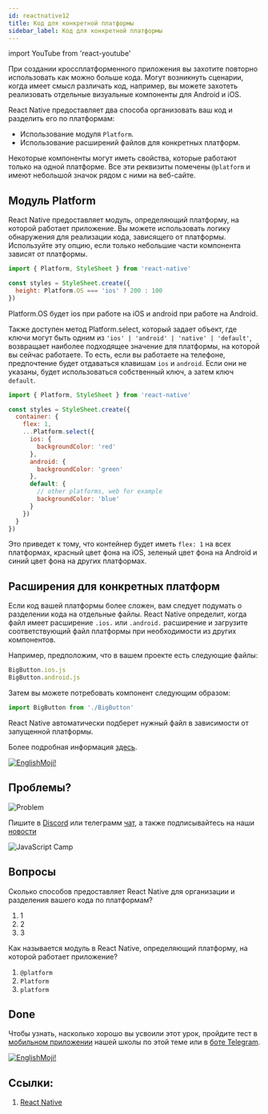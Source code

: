 ```yaml
---
id: reactnative12
title: Код для конкретной платформы
sidebar_label: Код для конкретной платформы
---
```


import YouTube from 'react-youtube'

При создании кроссплатформенного приложения вы захотите повторно использовать как можно больше кода. Могут возникнуть сценарии, когда имеет смысл различать код, например, вы можете захотеть реализовать отдельные визуальные компоненты для Android и iOS.

React Native предоставляет два способа организовать ваш код и разделить его по платформам:

- Использование модуля `Platform`.
- Использование расширений файлов для конкретных платформ.

Некоторые компоненты могут иметь свойства, которые работают только на одной платформе. Все эти реквизиты помечены `@platform` и имеют небольшой значок рядом с ними на веб-сайте.

## Модуль Platform

React Native предоставляет модуль, определяющий платформу, на которой работает приложение. Вы можете использовать логику обнаружения для реализации кода, зависящего от платформы. Используйте эту опцию, если только небольшие части компонента зависят от платформы.

```jsx
import { Platform, StyleSheet } from 'react-native'

const styles = StyleSheet.create({
  height: Platform.OS === 'ios' ? 200 : 100
})
```

Platform.OS будет ios при работе на iOS и android при работе на Android.

Также доступен метод Platform.select, который задает объект, где ключи могут быть одним из `'ios' | 'android' | 'native' | 'default'`, возвращает наиболее подходящее значение для платформы, на которой вы сейчас работаете. То есть, если вы работаете на телефоне, предпочтение будет отдаваться клавишам `ios` и `android`. Если они не указаны, будет использоваться собственный ключ, а затем ключ `default`.

```jsx
import { Platform, StyleSheet } from 'react-native'

const styles = StyleSheet.create({
  container: {
    flex: 1,
    ...Platform.select({
      ios: {
        backgroundColor: 'red'
      },
      android: {
        backgroundColor: 'green'
      },
      default: {
        // other platforms, web for example
        backgroundColor: 'blue'
      }
    })
  }
})
```

Это приведет к тому, что контейнер будет иметь `flex: 1` на всех платформах, красный цвет фона на iOS, зеленый цвет фона на Android и синий цвет фона на других платформах.

## Расширения для конкретных платформ

Если код вашей платформы более сложен, вам следует подумать о разделении кода на отдельные файлы. React Native определит, когда файл имеет расширение `.ios.` или `.android.` расширение и загрузите соответствующий файл платформы при необходимости из других компонентов.

Например, предположим, что в вашем проекте есть следующие файлы:

```jsx
BigButton.ios.js
BigButton.android.js
```

Затем вы можете потребовать компонент следующим образом:

```jsx
import BigButton from './BigButton'
```

React Native автоматически подберет нужный файл в зависимости от запущенной платформы.

Более подробная информация [здесь](https://reactnative.dev/docs/platform-specific-code).

[![EnglishMoji!](/img/logo/englishmoji.png)](https://apps.apple.com/kz/app/englishmoji/id6450254885)

## Проблемы?

![Problem](https://media.giphy.com/media/xTiTnGeUsWOEwsGoG4/giphy.gif)

Пишите в [Discord](https://discord.gg/6GDAfXn) или телеграмм [чат](https://t.me/jscampapp), а также подписывайтесь на наши [новости](https://t.me/javascriptapp)

![JavaScript Camp](/img/bandlink.png)

## Вопросы

Сколько способов предоставляет React Native для организации и разделения вашего кода по платформам?

1. 1
2. 2
3. 3

Как называется модуль в React Native, определяющий платформу, на которой работает приложение?

1. `@platform`
2. `Platform`
3. `platform`

## Done 

Чтобы узнать, насколько хорошо вы усвоили этот урок, пройдите тест в [мобильном приложении](http://onelink.to/njhc95) нашей школы по этой теме или в [боте Telegram](https://t.me/javascriptcamp_bot).

[![EnglishMoji!](/img/logo/englishmoji.png)](https://apps.apple.com/kz/app/englishmoji/id6450254885)

## Ссылки:

1. [React Native](https://reactnative.dev/docs/platform-specific-code)

